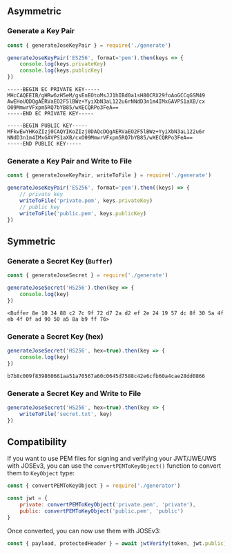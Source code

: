 ## Asymmetric
### Generate a Key Pair
```js
const { generateJoseKeyPair } = require('./generate')

generateJoseKeyPair('ES256', format='pem').then(keys => {
    console.log(keys.privateKey)
    console.log(keys.publicKey)
})
```
```
-----BEGIN EC PRIVATE KEY-----
MHcCAQEEIB/gHRw6zH5eM/gsEnEOtoMsJJ1hIBd0a1sH80CRX29foAoGCCqGSM49
AwEHoUQDQgAERVaEO2F5lBWz+YyiXbN3aL122u6rNNdD3n1m4IMxGAVPS1aXB/cx
O09MmwrVFxpm5RQ7bYB85/wXECQRPo3FeA==
-----END EC PRIVATE KEY-----

-----BEGIN PUBLIC KEY-----
MFkwEwYHKoZIzj0CAQYIKoZIzj0DAQcDQgAERVaEO2F5lBWz+YyiXbN3aL122u6r
NNdD3n1m4IMxGAVPS1aXB/cxO09MmwrVFxpm5RQ7bYB85/wXECQRPo3FeA==
-----END PUBLIC KEY-----
```
### Generate a Key Pair and Write to File
```js
const { generateJoseKeyPair, writeToFile } = require('./generate')

generateJoseKeyPair('ES256', format='pem').then((keys) => {
    // private key
    writeToFile('private.pem', keys.privateKey)
    // public key
    writeToFile('public.pem', keys.publicKey)
})
```

## Symmetric
### Generate a Secret Key (`Buffer`)
```js
const { generateJoseSecret } = require('./generate')

generateJoseSecret('HS256').then(key => {
    console.log(key)
})
```
```
<Buffer 8e 10 34 88 c2 7c 9f 72 d7 2a d2 ef 2e 24 19 57 dc 8f 30 5a 4f eb 4f 0f ad 90 50 a5 8a b9 ff 76>
```
### Generate a Secret Key (hex)
```js
generateJoseSecret('HS256', hex=true).then(key => {
    console.log(key)
})
```
```
b7b8c009f839860661aa51a70567a60c0645d7588c42e6cfb60a4cae28dd0866
```

### Generate a Secret Key and Write to File
```js
generateJoseSecret('HS256', hex=true).then(key => {
    writeToFile('secret.txt', key)
})
```

## Compatibility
If you want to use PEM files for signing and verifying your JWT/JWE/JWS with JOSEv3, you can use the `convertPEMToKeyObject()` function to convert them to `KeyObject` type:

```js
const { convertPEMToKeyObject } = require('./generator')

const jwt = {
    private: convertPEMToKeyObject('private.pem', 'private'),
    public: convertPEMToKeyObject('public.pem', 'public')
}
```
Once converted, you can now use them with JOSEv3:
```js
const { payload, protectedHeader } = await jwtVerify(token, jwt.public)
```